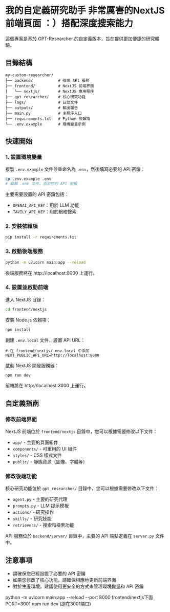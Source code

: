 # 我的自定義研究助手 非常厲害的NextJS前端頁面 ：）搭配深度搜索能力

這個專案是基於 GPT-Researcher 的自定義版本，旨在提供更加便捷的研究體驗。

## 目錄結構

```
my-custom-researcher/
├── backend/           # 後端 API 服務
├── frontend/          # NextJS 前端界面
│   └── nextjs/        # NextJS 應用程序
├── gpt_researcher/    # 核心研究功能
├── logs/              # 日誌文件
├── outputs/           # 輸出報告
├── main.py            # 主程序入口
├── requirements.txt   # Python 依賴項
└── .env.example       # 環境變量示例
```

## 快速開始

### 1. 設置環境變量

複製 `.env.example` 文件並重命名為 `.env`，然後填寫必要的 API 密鑰：

```bash
cp .env.example .env
# 編輯 .env 文件，添加您的 API 密鑰
```

主要需要設置的 API 密鑰包括：
- `OPENAI_API_KEY`：用於 LLM 功能
- `TAVILY_API_KEY`：用於網絡搜索

### 2. 安裝依賴項

```bash
pip install -r requirements.txt
```

### 3. 啟動後端服務

```bash
python -m uvicorn main:app --reload
```

後端服務將在 http://localhost:8000 上運行。

### 4. 設置並啟動前端

進入 NextJS 目錄：

```bash
cd frontend/nextjs
```

安裝 Node.js 依賴項：

```bash
npm install
```

創建 `.env.local` 文件，設置 API URL：

```
# 在 frontend/nextjs/.env.local 中添加
NEXT_PUBLIC_API_URL=http://localhost:8000
```

啟動 NextJS 開發服務器：

```bash
npm run dev
```

前端將在 http://localhost:3000 上運行。

## 自定義指南

### 修改前端界面

NextJS 前端位於 `frontend/nextjs` 目錄中，您可以根據需要修改以下文件：

- `app/` - 主要的頁面組件
- `components/` - 可重用的 UI 組件
- `styles/` - CSS 樣式文件
- `public/` - 靜態資源（圖像、字體等）

### 修改後端功能

核心研究功能位於 `gpt_researcher/` 目錄中，您可以根據需要修改以下文件：

- `agent.py` - 主要的研究代理
- `prompts.py` - LLM 提示模板
- `actions/` - 研究操作
- `skills/` - 研究技能
- `retrievers/` - 搜索和檢索功能

API 服務位於 `backend/server/` 目錄中，主要的 API 端點定義在 `server.py` 文件中。

## 注意事項

- 請確保您已經設置了必要的 API 密鑰
- 如果您修改了核心功能，請確保相應地更新前端界面
- 對於生產環境，建議使用更安全的方式來管理環境變量和 API 密鑰

python -m uvicorn main:app --reload --port 8000
frontend/nextjs下面
PORT=3001 npm run dev (跑在3001端口)
